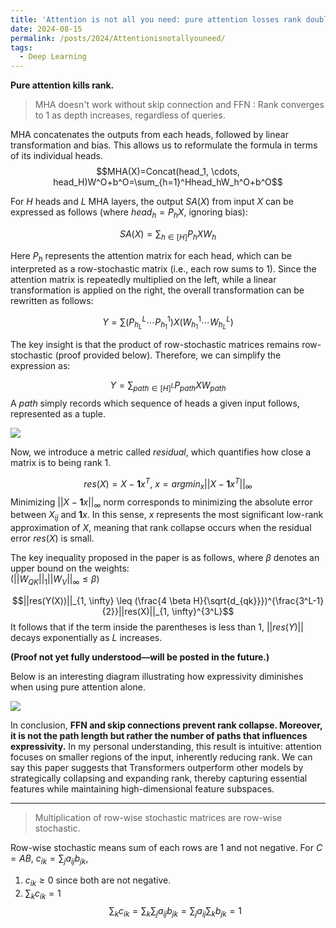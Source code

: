 ```yaml
---
title: 'Attention is not all you need: pure attention losses rank doubly exponentially with depth'
date: 2024-08-15
permalink: /posts/2024/Attentionisnotallyouneed/
tags:
  - Deep Learning
---
```



**Pure attention kills rank.**

>MHA doesn't work without skip connection and FFN : Rank converges to 1 as depth increases, regardless of queries.

MHA concatenates the outputs from each heads, followed by linear transformation and bias. This allows us to reformulate the formula in terms of its individual heads.
$$MHA(X)=Concat(head_1, \cdots, head_H)W^O+b^O=\sum_{h=1}^Hhead_hW_h^O+b^O$$

For $H$ heads and $L$ MHA layers, the output $SA(X)$ from input $X$ can be expressed as follows (where $head_h=P_hX$, ignoring bias):

$$SA(X)=\sum_{h \in [H]}P_hXW_h$$

Here $P_h$ represents the attention matrix for each head, which can be interpreted as a row-stochastic matrix (i.e., each row sums to 1). Since the attention matrix is repeatedly multiplied on the left, while a linear transformation is applied on the right, the overall transformation can be rewritten as follows:

$$Y=\sum (P_{h_L}^L \cdots P_{h_1}^1)X(W_{h_1}^1 \cdots W_{h_L}^L)$$

The key insight is that the product of row-stochastic matrices remains row-stochastic (proof provided below). Therefore, we can simplify the expression as:

$$Y=\sum_{path \in [H]^L}P_{path}XW_{path}$$
A _path_ simply records which sequence of heads a given input follows, represented as a tuple.

![](https://i.imgur.com/4ttgvVt.png)


Now, we introduce a metric called _residual_, which quantifies how close a matrix is to being rank 1.

$$res(X)=X-\mathbf{1}x^T,~x = argmin_x ||X-\mathbf{1}x^T||_{\infty}$$
Minimizing $||X - \mathbf{1}x||_{\infty}$ norm corresponds to minimizing the absolute error between $X_{ij}$ and $\mathbf{1}x$. In this sense, $x$ represents the most significant low-rank approximation of $X$, meaning that rank collapse occurs when the residual error $res(X)$ is small.

The key inequality proposed in the paper is as follows, where $\beta$ denotes an upper bound on the weights:  
($||W_{QK}||_1 ||W_V||_{\infty} \leq \beta$)

$$||res(Y(X))||_{1, \infty} \leq (\frac{4 \beta H}{\sqrt{d_{qk}}})^{\frac{3^L-1}{2}}||res(X)||_{1, \infty}^{3^L}$$
It follows that if the term inside the parentheses is less than 1, $||res(Y)||$ decays exponentially as $L$ increases.

**(Proof not yet fully understood—will be posted in the future.)**

Below is an interesting diagram illustrating how expressivity diminishes when using pure attention alone.

![](https://i.imgur.com/7LFYONe.png)

In conclusion, **FFN and skip connections prevent rank collapse. Moreover, it is not the path length but rather the number of paths that influences expressivity.** In my personal understanding, this result is intuitive: attention focuses on smaller regions of the input, inherently reducing rank. We can say this paper suggests that Transformers outperform other models by strategically collapsing and expanding rank, thereby capturing essential features while maintaining high-dimensional feature subspaces.

---

>Multiplication of row-wise stochastic matrices are row-wise stochastic.

Row-wise stochastic means sum of each rows are 1 and not negative. 
For $C=AB,~c_{ik}=\sum_j a_{ij}b_{jk}$, 
1. $c_{ik} \geq 0$ since both are not negative.
2. $\sum_k c_{ik} = 1$
$$\sum_k{c_{ik}}=\sum_k \sum_j a_{ij}b_{jk}= \sum_j a_{ij}\sum_k b_{jk}=1$$
